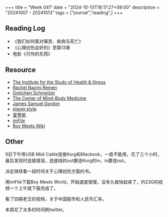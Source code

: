 +++
title = "Week 041"
date = "2024-10-13T18:17:27+08:00"
description = "20241007 - 20241013"
tags = ["journal","reading",]
+++

## Reading Log

* 《我们如何面对痛苦、疾病与死亡》
* 《心理创伤会好的》至第13章
* 电影《可怜的东西》

## Resource

* [The Institute for the Study of Health & Illness](https://rishiprograms.org)
* [Rachel Naomi Remen](https://www.rachelremen.com)
* [Gretchen Schmelzer](https://gretchenschemelzer.com)
* [The Center of Mind-Body Medicine](https://cmbm.org)
* [James Samuel Gordon](https://jamesgordonmd.com)
* [player.style](https://player.style)
* [爱壹帆](https://www.yfsp.tv)
* [imFile](https://imfile.io/)
* [Boy Meets Wiki](https://boymeetsworld.fandom.com/wiki/Main_Page)

## Other

9日下午用USB Midi Cable连接Korg和Macbook，一直不能用，花了三个小时，最后发现时连接错误，连接线的out要连Korg的in，in要连out。

决定继续看一段时间关于心理创伤方面的书。

用imFile下载Boy Meets World，开始速度很慢，没多久就快起来了，约23G的视频一个上午就下载完成了。

看了四期老王的视频，关于中国股市和人民币汇率。

本周花了太多的时间刷twitter。
